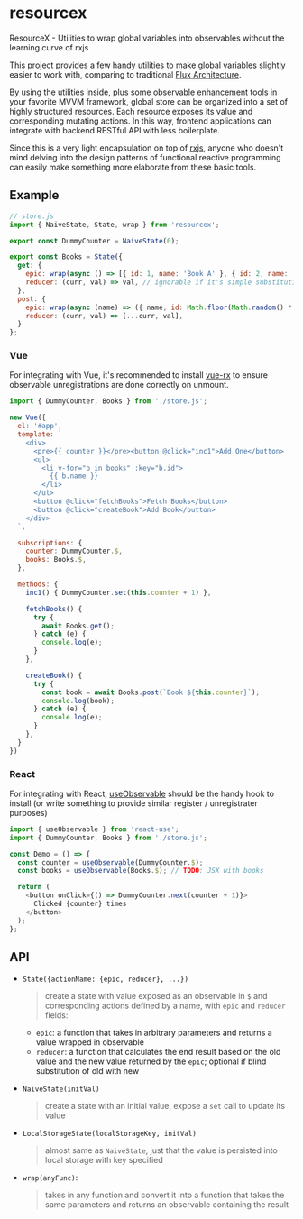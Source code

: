 # resourcex

ResourceX - Utilities to wrap global variables into observables without the learning curve of rxjs

This project provides a few handy utilities to make global variables slightly easier to work with,
comparing to traditional [Flux Architecture](https://facebook.github.io/flux/).

By using the utilities inside, plus some observable enhancement tools in your favorite MVVM framework,
global store can be organized into a set of highly structured resources. Each resource exposes
its value and corresponding mutating actions.
In this way, frontend applications can integrate with backend RESTful API with less boilerplate.

Since this is a very light encapsulation on top of [rxjs](http://rxjs-dev.firebaseapp.com),
anyone who doesn't mind delving into the design patterns of functional reactive programming
can easily make something more elaborate from these basic tools.

## Example

```javascript
// store.js
import { NaiveState, State, wrap } from 'resourcex';

export const DummyCounter = NaiveState(0);

export const Books = State({
  get: {
    epic: wrap(async () => [{ id: 1, name: 'Book A' }, { id: 2, name: 'Book B' }]),
    reducer: (curr, val) => val, // ignorable if it's simple substitution like this
  },
  post: {
    epic: wrap(async (name) => ({ name, id: Math.floor(Math.random() * 100000) })),
    reducer: (curr, val) => [...curr, val],
  }
};
```

### Vue

For integrating with Vue, it's recommended to install [vue-rx](https://github.com/vuejs/vue-rx)
to ensure observable unregistrations are done correctly on unmount.

```javascript
import { DummyCounter, Books } from './store.js';

new Vue({
  el: '#app',
  template: `
    <div>
      <pre>{{ counter }}</pre><button @click="inc1">Add One</button>
      <ul>
        <li v-for="b in books" :key="b.id">
          {{ b.name }}
        </li>
      </ul>
      <button @click="fetchBooks">Fetch Books</button>
      <button @click="createBook">Add Book</button>
    </div>
  `,

  subscriptions: {
    counter: DummyCounter.$,
    books: Books.$,
  },

  methods: {
    inc1() { DummyCounter.set(this.counter + 1) },

    fetchBooks() {
      try {
        await Books.get();
      } catch (e) {
        console.log(e);
      }
    },

    createBook() {
      try {
        const book = await Books.post(`Book ${this.counter}`);
        console.log(book);
      } catch (e) {
        console.log(e);
      }
    },
  }
})
```

### React

For integrating with React, [useObservable](https://github.com/streamich/react-use/blob/master/docs/useObservable.md)
should be the handy hook to install (or write something to provide similar register / unregistrater purposes)

```javascript
import { useObservable } from 'react-use';
import { DummyCounter, Books } from './store.js';

const Demo = () => {
  const counter = useObservable(DummyCounter.$);
  const books = useObservable(Books.$); // TODO: JSX with books

  return (
    <button onClick={() => DummyCounter.next(counter + 1)}>
      Clicked {counter} times
    </button>
  );
};
```

## API

- `State({actionName: {epic, reducer}, ...})`
    > create a state with value exposed as an observable in `$`
    > and corresponding actions defined by a name, with `epic` and `reducer` fields:
    - `epic`: a function that takes in arbitrary parameters and returns a value wrapped in observable
    - `reducer`: a function that calculates the end result based on the old value and the new value returned by the `epic`;
      optional if blind substitution of old with new

- `NaiveState(initVal)`
    > create a state with an initial value, expose a `set` call to update its value

- `LocalStorageState(localStorageKey, initVal)`
    > almost same as `NaiveState`, just that the value is persisted into local storage with key specified

- `wrap(anyFunc)`:
    > takes in any function and convert it into a function that takes the same parameters and returns an observable containing the result
